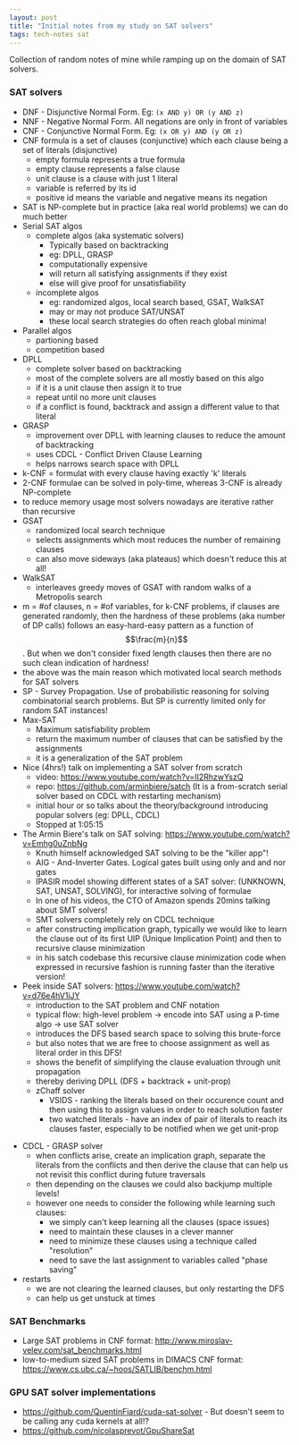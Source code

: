 ```yaml
---
layout: post
title: "Initial notes from my study on SAT solvers"
tags: tech-notes sat
---
```


Collection of random notes of mine while ramping up on the domain of SAT solvers.

### SAT solvers
* DNF - Disjunctive Normal Form. Eg: `(x AND y) OR (y AND z)`
* NNF - Negative Normal Form. All negations are only in front of variables
* CNF - Conjunctive Normal Form. Eg: `(x OR y) AND (y OR z)`
* CNF formula is a set of clauses (conjunctive) which each clause being a set of
  literals (disjunctive)
  - empty formula represents a true formula
  - empty clause represents a false clause
  - unit clause is a clause with just 1 literal
  - variable is referred by its id
  - positive id means the variable and negative means its negation
* SAT is NP-complete but in practice (aka real world problems) we can do much better
* Serial SAT algos
  - complete algos (aka systematic solvers)
    - Typically based on backtracking
    - eg: DPLL, GRASP
    - computationally expensive
    - will return all satisfying assignments if they exist
    - else will give proof for unsatisfiability
  - incomplete algos
    - eg: randomized algos, local search based, GSAT, WalkSAT
    - may or may not produce SAT/UNSAT
    - these local search strategies do often reach global minima!
* Parallel algos
  - partioning based
  - competition based
* DPLL
  - complete solver based on backtracking
  - most of the complete solvers are all mostly based on this algo
  - if it is a unit clause then assign it to true
  - repeat until no more unit clauses
  - if a conflict is found, backtrack and assign a different value to that literal
* GRASP
  - improvement over DPLL with learning clauses to reduce the amount of backtracking
  - uses CDCL - Conflict Driven Clause Learning
  - helps narrows search space with DPLL
* k-CNF = formulat with every clause having exactly 'k' literals
* 2-CNF formulae can be solved in poly-time, whereas 3-CNF is already NP-complete
* to reduce memory usage most solvers nowadays are iterative rather than recursive
* GSAT
  - randomized local search technique
  - selects assignments which most reduces the number of remaining clauses
  - can also move sideways (aka plateaus) which doesn't reduce this at all!
* WalkSAT
  - interleaves greedy moves of GSAT with random walks of a Metropolis search
* m = #of clauses, n = #of variables, for k-CNF problems, if clauses are generated
  randomly, then the hardness of these problems (aka number of DP calls) follows
  an easy-hard-easy pattern as a function of $$\frac{m}{n}$$. But when we don't
  consider fixed length clauses then there are no such clean indication of hardness!
* the above was the main reason which motivated local search methods for SAT solvers
* SP - Survey Propagation. Use of probabilistic reasoning for solving combinatorial
  search problems. But SP is currently limited only for random SAT instances!
* Max-SAT
  - Maximum satisfiability problem
  - return the maximum number of clauses that can be satisfied by the assignments
  - it is a generalization of the SAT problem
* Nice (4hrs!) talk on implementing a SAT solver from scratch
  - video: https://www.youtube.com/watch?v=II2RhzwYszQ
  - repo: https://github.com/arminbiere/satch (It is a from-scratch serial solver
    based on CDCL with restarting mechanism)
  - initial hour or so talks about the theory/background introducing popular
    solvers (eg: DPLL, CDCL)
  - Stopped at 1:05:15
* The Armin Biere's talk on SAT solving: https://www.youtube.com/watch?v=Emhg0uZnbNg
  - Knuth himself acknowledged SAT solving to be the "killer app"!
  - AIG - And-Inverter Gates. Logical gates built using only and and nor gates
  - IPASIR model showing different states of a SAT solver: (UNKNOWN, SAT,
    UNSAT, SOLVING), for interactive solving of formulae
  - In one of his videos, the CTO of Amazon spends 20mins talking about SMT solvers!
  - SMT solvers completely rely on CDCL technique
  - after constructing impllication graph, typically we would like to learn the
    clause out of its first UIP (Unique Implication Point) and then to recursive
    clause minimization
  - in his satch codebase this recursive clause minimization code when expressed in
    recursive fashion is running faster than the iterative version!
* Peek inside SAT solvers: https://www.youtube.com/watch?v=d76e4hV1iJY
  - introduction to the SAT problem and CNF notation
  - typical flow: high-level problem -> encode into SAT using a P-time algo -> use SAT solver
  - introduces the DFS based search space to solving this brute-force
  - but also notes that we are free to choose assignment as well as literal
    order in this DFS!
  - shows the benefit of simplifying the clause evaluation through unit propagation
  - thereby deriving DPLL (DFS + backtrack + unit-prop)
  - zChaff solver
    - VSIDS - ranking the literals based on their occurence count and then using
      this to assign values in order to reach solution faster
    - two watched literals - have an index of pair of literals to reach its
      clauses faster, especially to be notified when we get unit-prop
 - CDCL - GRASP solver
   - when conflicts arise, create an implication graph, separate the literals from
     the conflicts and then derive the clause that can help us not revisit this
     conflict during future traversals
   - then depending on the clauses we could also backjump multiple levels!
   - however one needs to consider the following while learning such clauses:
     - we simply can't keep learning all the clauses (space issues)
     - need to maintain these clauses in a clever manner
     - need to minimize these clauses using a technique called "resolution"
     - need to save the last assignment to variables called "phase saving"
 - restarts
   - we are not clearing the learned clauses, but only restarting the DFS
   - can help us get unstuck at times

### SAT Benchmarks
- Large SAT problems in CNF format: http://www.miroslav-velev.com/sat_benchmarks.html
- low-to-medium sized SAT problems in DIMACS CNF format: https://www.cs.ubc.ca/~hoos/SATLIB/benchm.html

### GPU SAT solver implementations
- https://github.com/QuentinFiard/cuda-sat-solver - But doesn't seem to be calling any cuda kernels at all!?
- https://github.com/nicolasprevot/GpuShareSat
